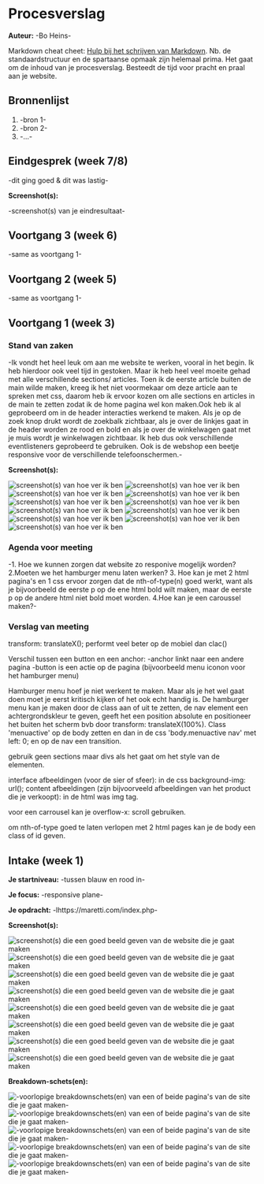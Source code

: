 # Procesverslag
**Auteur:** -Bo Heins-

Markdown cheat cheet: [Hulp bij het schrijven van Markdown](https://github.com/adam-p/markdown-here/wiki/Markdown-Cheatsheet). Nb. de standaardstructuur en de spartaanse opmaak zijn helemaal prima. Het gaat om de inhoud van je procesverslag. Besteedt de tijd voor pracht en praal aan je website.



## Bronnenlijst
1. -bron 1-
2. -bron 2-
3. -...-



## Eindgesprek (week 7/8)

-dit ging goed & dit was lastig-

**Screenshot(s):**

-screenshot(s) van je eindresultaat-



## Voortgang 3 (week 6)

-same as voortgang 1-



## Voortgang 2 (week 5)

-same as voortgang 1-



## Voortgang 1 (week 3)

### Stand van zaken

-Ik vondt het heel leuk om aan me website te werken, vooral in het begin. Ik heb hierdoor ook veel tijd in gestoken. Maar ik heb heel veel moeite gehad met alle verschillende sections/ articles. Toen ik de eerste article buiten de main wilde maken, kreeg ik het niet voormekaar om deze article aan te spreken met css, daarom heb ik ervoor kozen om alle sections en articles in de main te zetten zodat ik de home pagina wel kon maken.Ook heb ik al geprobeerd om in de header interacties werkend te maken. Als je op de zoek knop drukt wordt de zoekbalk zichtbaar, als je over de linkjes gaat in de header worden ze rood en bold en als je over de winkelwagen gaat met je muis wordt je winkelwagen zichtbaar. Ik heb dus ook verschillende eventlisteners geprobeerd te gebruiken. Ook is de webshop een beetje responsive voor de verschillende telefoonschermen.-

**Screenshot(s):**

![screenshot(s) van hoe ver ik ben](images/voortgang1-1.png)
![screenshot(s) van hoe ver ik ben](images/voortgang1-2.png)
![screenshot(s) van hoe ver ik ben](images/voortgang1-3.png)
![screenshot(s) van hoe ver ik ben](images/voortgang1-4.png)
![screenshot(s) van hoe ver ik ben](images/voortgang1-5.png)
![screenshot(s) van hoe ver ik ben](images/voortgang1-6.png)
![screenshot(s) van hoe ver ik ben](images/voortgang1-7.png)
![screenshot(s) van hoe ver ik ben](images/voortgang1-8.png)
![screenshot(s) van hoe ver ik ben](images/voortgang1-9.png)
![screenshot(s) van hoe ver ik ben](images/voortgang1-10.png)
![screenshot(s) van hoe ver ik ben](images/voortgang1-11.png)


### Agenda voor meeting

-1. Hoe we kunnen zorgen dat website zo responive mogelijk worden?
2.Moeten we het hamburger menu laten werken?
3. Hoe kan je met 2 html pagina's en 1 css ervoor zorgen dat de nth-of-type(n) goed werkt, want als je bijvoorbeeld de eerste p op de ene html bold wilt maken, maar de eerste p op de andere html niet bold moet worden.
4.Hoe kan je een caroussel maken?-

### Verslag van meeting

transform: translateX();
performt veel beter op de mobiel dan clac()

Verschil tussen een button en een anchor:
-anchor linkt naar een andere pagina
-button is een actie op de pagina (bijvoorbeeld menu iconon voor het hamburger menu)

Hamburger menu hoef je niet werkent te maken. Maar als je het wel gaat doen moet je eerst kritisch kijken of het ook echt handig is.
De hamburger menu kan je maken door de class aan of uit te zetten, de nav element een achtergrondskleur te geven, geeft het een position absolute en positioneer het buiten het scherm bvb door transform: translateX(100%). Class 'menuactive' op de body zetten en dan in de css 'body.menuactive nav' met left: 0; en op de nav een transition.

gebruik geen sections maar divs als het gaat om het style van de elementen.

interface afbeeldingen (voor de sier of sfeer):
in de css background-img: url();
content afbeeldingen (zijn bijvoorveeld afbeeldingen van het product die je verkoopt):
in de html was img tag.

voor een carrousel kan je overflow-x: scroll gebruiken.

om nth-of-type goed te laten verlopen met 2 html pages kan je de body een class of id geven.



## Intake (week 1)

**Je startniveau:** -tussen blauw en rood in-

**Je focus:** -responsive plane-

**Je opdracht:** -lhttps://maretti.com/index.php-

**Screenshot(s):**

![screenshot(s) die een goed beeld geven van de website die je gaat maken](images/maretti_homepage_laptop.png)
![screenshot(s) die een goed beeld geven van de website die je gaat maken](images/maretti_homepage_telefoon.png)
![screenshot(s) die een goed beeld geven van de website die je gaat maken](images/maretti_marcelwoltering_laptop.png)
![screenshot(s) die een goed beeld geven van de website die je gaat maken](images/maretti_marcelwoltering_telefoon.png)
![screenshot(s) die een goed beeld geven van de website die je gaat maken](images/maretti_navigatie_laptop.png)
![screenshot(s) die een goed beeld geven van de website die je gaat maken](images/maretti_navigatie_teleoon.png)
![screenshot(s) die een goed beeld geven van de website die je gaat maken](images/maretti_productoverzicht_hover_laptop.png)
![screenshot(s) die een goed beeld geven van de website die je gaat maken](images/maretti_productoverzicht_laptop.png)

**Breakdown-schets(en):**

![-voorlopige breakdownschets(en) van een of beide pagina's van de site die je gaat maken-](images/intake_opdracht_7sep_01.png)
![-voorlopige breakdownschets(en) van een of beide pagina's van de site die je gaat maken-](images/intake_opdracht_7sep_02.png)
![-voorlopige breakdownschets(en) van een of beide pagina's van de site die je gaat maken-](images/intake_opdracht_7sep_03.png)
![-voorlopige breakdownschets(en) van een of beide pagina's van de site die je gaat maken-](images/intake_opdracht_7sep_04.png)
![-voorlopige breakdownschets(en) van een of beide pagina's van de site die je gaat maken-](images/intake_opdracht_7sep_05.png)
